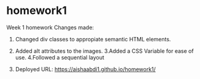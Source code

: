 # homework1
Week 1 homework
Changes made:

1. Changed div classes to appropiate semantic HTML elements.
2. Added alt attributes to the images.
3.Added a CSS Variable for ease of use.
4.Followed a sequential layout  

5. Deployed URL: 
https://aishaabdi1.github.io/homework1/

